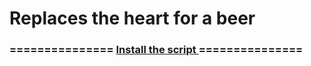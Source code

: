 Replaces the heart for a beer
===============

<h3>
===============
<a href="https://github.com/gantt/downloadyoutube/raw/master/script/yt.user.js">
    Install the script
</a> 
===============
</h3>